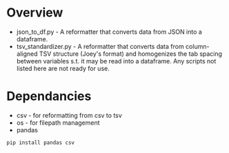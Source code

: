 # Overview
* json_to_df.py - A reformatter that converts data from JSON into a dataframe.
* tsv_standardizer.py - A reformatter that converts data from column-aligned TSV structure (Joey's format) and homogenizes the tab spacing between variables s.t. it may be read into a dataframe.
Any scripts not listed here are not ready for use.

# Dependancies 
* csv - for reformatting from csv to tsv
* os - for filepath management
* pandas

```python
pip install pandas csv
```
